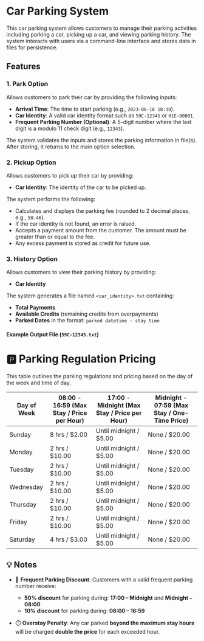 
# Car Parking System

This car parking system allows customers to manage their parking activities including parking a car, picking up a car, and viewing parking history. The system interacts with users via a command-line interface and stores data in files for persistence.

## Features

### 1. Park Option
Allows customers to park their car by providing the following inputs:
- **Arrival Time**: The time to start parking (e.g., `2023-06-18 18:30`).
- **Car Identity**: A valid car identity format such as `59C-12345` or `01E-00001`.
- **Frequent Parking Number (Optional)**: A 5-digit number where the last digit is a modulo 11 check digit (e.g., `12343`).

The system validates the inputs and stores the parking information in file(s). After storing, it returns to the main option selection.

### 2. Pickup Option
Allows customers to pick up their car by providing:
- **Car Identity**: The identity of the car to be picked up.

The system performs the following:
- Calculates and displays the parking fee (rounded to 2 decimal places, e.g., `50.46`).
- If the car identity is not found, an error is raised.
- Accepts a payment amount from the customer. The amount must be greater than or equal to the fee.
- Any excess payment is stored as credit for future use.

### 3. History Option
Allows customers to view their parking history by providing:
- **Car Identity**

The system generates a file named `<car_identity>.txt` containing:
- **Total Payments**
- **Available Credits** (remaining credits from overpayments)
- **Parked Dates** in the format: `parked datetime - stay time`

#### Example Output File (`59C-12345.txt`)

# 🅿️ Parking Regulation Pricing

This table outlines the parking regulations and pricing based on the day of the week and time of day.

| Day of Week | 08:00 - 16:59 (Max Stay / Price per Hour) | 17:00 - Midnight (Max Stay / Price per Hour) | Midnight - 07:59 (Max Stay / One-Time Price) |
|-------------|-------------------------------------------|----------------------------------------------|----------------------------------------------|
| Sunday      | 8 hrs / \$2.00                            | Until midnight / \$5.00                      | None / \$20.00                                |
| Monday      | 2 hrs / \$10.00                           | Until midnight / \$5.00                      | None / \$20.00                                |
| Tuesday     | 2 hrs / \$10.00                           | Until midnight / \$5.00                      | None / \$20.00                                |
| Wednesday   | 2 hrs / \$10.00                           | Until midnight / \$5.00                      | None / \$20.00                                |
| Thursday    | 2 hrs / \$10.00                           | Until midnight / \$5.00                      | None / \$20.00                                |
| Friday      | 2 hrs / \$10.00                           | Until midnight / \$5.00                      | None / \$20.00                                |
| Saturday    | 4 hrs / \$3.00                            | Until midnight / \$5.00                      | None / \$20.00                                |


## 💡 Notes

- 🚗 **Frequent Parking Discount**:
Customers with a valid frequent parking number receive:
    - **50% discount** for parking during: **17:00 – Midnight** and **Midnight – 08:00**
    - **10% discount** for parking during: **08:00 – 16:59**

- ⏱️ **Overstay Penalty**:
Any car parked **beyond the maximum stay hours** will be charged **double the price** for each exceeded hour.

